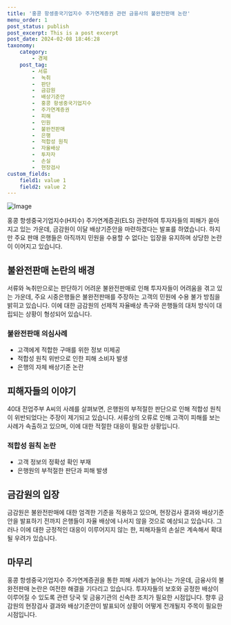 ```yaml
---
title: '홍콩 항셍중국기업지수 주가연계증권 관련 금융사의 불완전판매 논란'
menu_order: 1
post_status: publish
post_excerpt: This is a post excerpt
post_date: 2024-02-08 18:46:28
taxonomy:
    category:
        - 경제
    post_tag:
        - 서류
        -  녹취
        -  판단
        -  금감원
        -  배상기준안
        -  홍콩 항셍중국기업지수
        -  주가연계증권
        -  피해
        -  민원
        -  불완전판매
        -  은행
        -  적합성 원칙
        -  자율배상
        -  투자자
        -  손실
        -  현장검사
custom_fields:
    field1: value 1
    field2: value 2
---
```


![Image](https://imgnews.pstatic.net/image/119/2024/02/08/0002798327_001_20240208161101211.jpeg?type=w647)

홍콩 항셍중국기업지수(H지수) 주가연계증권(ELS) 관련하여 투자자들의 피해가 쏟아지고 있는 가운데, 금감원이 이달 배상기준안을 마련하겠다는 발표를 하였습니다. 하지만 주요 판매 은행들은 아직까지 민원을 수용할 수 없다는 입장을 유지하며 상당한 논란이 이어지고 있습니다.
## 불완전판매 논란의 배경
서류와 녹취만으로는 판단하기 어려운 불완전판매로 인해 투자자들이 어려움을 겪고 있는 가운데, 주요 시중은행들은 불완전판매를 주장하는 고객의 민원에 수용 불가 방침을 밝히고 있습니다. 이에 대한 금감원의 선제적 자율배상 촉구와 은행들의 대처 방식이 대립되는 상황이 형성되어 있습니다.
### 불완전판매 의심사례
- 고객에게 적합한 구매를 위한 정보 미제공
- 적합성 원칙 위반으로 인한 피해 소비자 발생
- 은행의 자체 배상기준 논란
## 피해자들의 이야기
40대 전업주부 A씨의 사례를 살펴보면, 은행원의 부적절한 판단으로 인해 적합성 원칙이 위반되었다는 주장이 제기되고 있습니다. 서류상의 오류로 인해 고객이 피해를 보는 사례가 속출하고 있으며, 이에 대한 적절한 대응이 필요한 상황입니다.
### 적합성 원칙 논란
- 고객 정보의 정확성 확인 부재
- 은행원의 부적절한 판단과 피해 발생
## 금감원의 입장
금감원은 불완전판매에 대한 엄격한 기준을 적용하고 있으며, 현장검사 결과와 배상기준안을 발표하기 전까지 은행들이 자율 배상에 나서지 않을 것으로 예상되고 있습니다. 그러나 이에 대한 긍정적인 대응이 이루어지지 않는 한, 피해자들의 손실은 계속해서 확대될 우려가 있습니다.
## 마무리
홍콩 항셍중국기업지수 주가연계증권을 통한 피해 사례가 늘어나는 가운데, 금융사의 불완전판매 논란은 여전한 해결을 기다리고 있습니다. 투자자들의 보호와 공정한 배상이 이루어질 수 있도록 관련 당국 및 금융기관의 신속한 조치가 필요한 시점입니다. 향후 금감원의 현장검사 결과와 배상기준안이 발표되어 상황이 어떻게 전개될지 주목이 필요한 시점입니다.
